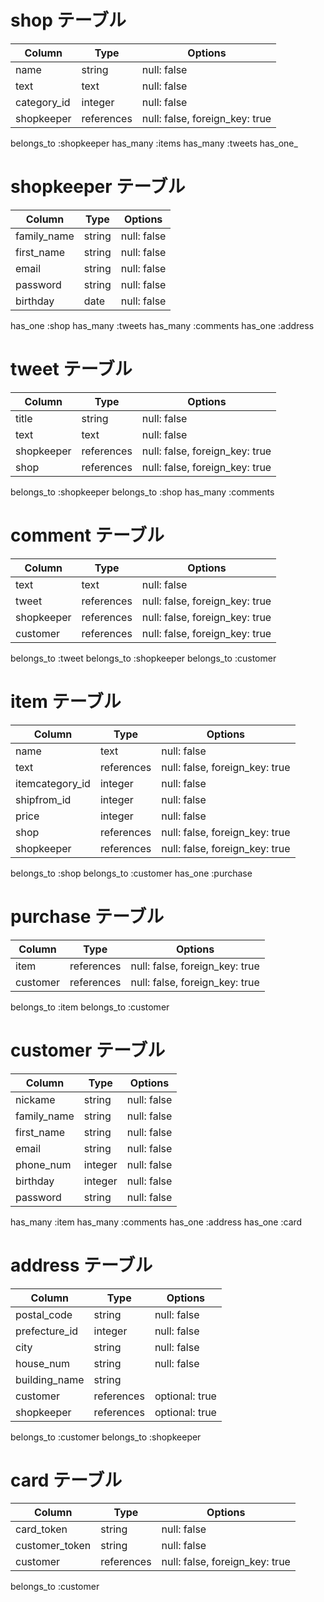 # shop テーブル
| Column          | Type       | Options                        |
| --------------- | ---------- | ------------------------------ |
| name            | string     | null: false                    |
| text            | text       | null: false                    |
| category_id     | integer    | null: false                    |
| shopkeeper      | references | null: false, foreign_key: true |

belongs_to :shopkeeper
has_many :items
has_many :tweets
has_one_

# shopkeeper テーブル
| Column          | Type       | Options                        |
| --------------- | ---------- | ------------------------------ |
| family_name     | string     | null: false                    |
| first_name      | string     | null: false                    |
| email           | string     | null: false                    |
| password        | string     | null: false                    |
| birthday        | date       | null: false                    |

has_one :shop
has_many :tweets
has_many :comments
has_one :address

# tweet テーブル
| Column          | Type       | Options                        |
| --------------- | ---------- | ------------------------------ |
| title            | string     | null: false                    |
| text            | text       | null: false                    |
| shopkeeper      | references | null: false, foreign_key: true |
| shop            | references | null: false, foreign_key: true |

belongs_to :shopkeeper
belongs_to :shop
has_many :comments

# comment テーブル
| Column          | Type       | Options                        |
| --------------- | ---------- | ------------------------------ |
| text            | text       | null: false                    |
| tweet           | references | null: false, foreign_key: true |
| shopkeeper      | references | null: false, foreign_key: true |
| customer        | references | null: false, foreign_key: true |

belongs_to :tweet
belongs_to :shopkeeper
belongs_to :customer

# item テーブル
| Column          | Type       | Options                        |
| --------------- | ---------- | ------------------------------ |
| name            | text       | null: false                    |
| text            | references | null: false, foreign_key: true |
| itemcategory_id     | integer    | null: false                    |
| shipfrom_id     | integer    | null: false                    |
| price           | integer    | null: false                    |
| shop            | references | null: false, foreign_key: true |
| shopkeeper        | references | null: false, foreign_key: true |

belongs_to :shop
belongs_to :customer
has_one :purchase


# purchase テーブル
| Column          | Type       | Options                        |
| --------------- | ---------- | ------------------------------ |
| item            | references | null: false, foreign_key: true |
| customer        | references | null: false, foreign_key: true |

belongs_to :item
belongs_to :customer

# customer テーブル
| Column          | Type       | Options                        |
| --------------- | ---------- | ------------------------------ |
| nickame         | string     | null: false                    |
| family_name     | string     | null: false                    |
| first_name      | string     | null: false                    |
| email           | string     | null: false                    |
| phone_num       | integer    | null: false                    |
| birthday        | integer    | null: false                    |
| password        | string     | null: false                    |

has_many :item
has_many :comments
has_one :address
has_one :card

# address テーブル

| Column           | Type       | Options                        |
| ---------------- | ---------- | ------------------------------ |
| postal_code      | string     | null: false                    |
| prefecture_id    | integer    | null: false                    |
| city             | string     | null: false                    |
| house_num        | string     | null: false                    |
| building_name    | string     |                                |
| customer         | references | optional: true                 |
| shopkeeper       | references | optional: true                 |

belongs_to :customer
belongs_to :shopkeeper

# card テーブル
| Column           | Type       | Options                        |
| ---------------- | ---------- | ------------------------------ |
| card_token       | string     | null: false                    |
| customer_token   | string     | null: false                    |
| customer         | references | null: false, foreign_key: true |

belongs_to :customer


